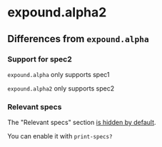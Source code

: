# expound.alpha2

## Differences from `expound.alpha`

### Support for spec2

`expound.alpha` only supports spec1

`expound.alpha2` only supports spec2

### Relevant specs

The "Relevant specs" section [is hidden by default](https://twitter.com/bbrinck/status/1204595098207444993).

You can enable it with `print-specs?`